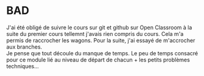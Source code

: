 # BAD

J'ai été obligé de suivre le cours sur git et github sur Open Classroom à la suite du premier cours tellemnt j'avais rien compris du cours. Cela m'a permis de raccrocher les wagons. Pour la suite, j'ai essayé de m'accrocher aux branches.  
Je pense que tout découle du manque de temps. Le peu de temps consacré pour ce module lié au niveau de départ de chacun + les petits problèmes techniques...